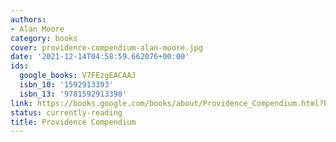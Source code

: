 ```yaml
---
authors:
- Alan Moore
category: books
cover: providence-compendium-alan-moore.jpg
date: '2021-12-14T04:58:59.662076+00:00'
ids:
  google_books: V7FEzgEACAAJ
  isbn_10: '1592913393'
  isbn_13: '9781592913398'
link: https://books.google.com/books/about/Providence_Compendium.html?hl=&id=V7FEzgEACAAJ
status: currently-reading
title: Providence Compendium
---
```

